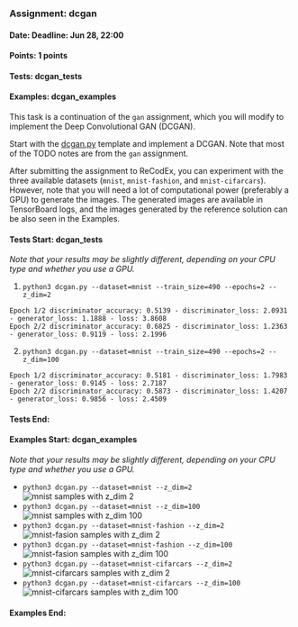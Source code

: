 ### Assignment: dcgan
#### Date: Deadline: Jun 28, 22:00
#### Points: 1 points
#### Tests: dcgan_tests
#### Examples: dcgan_examples

This task is a continuation of the `gan` assignment, which you will modify to
implement the Deep Convolutional GAN (DCGAN).

Start with the
[dcgan.py](https://github.com/ufal/npfl138/tree/past-2324/labs/13/dcgan.py)
template and implement a DCGAN. Note that most of the TODO notes are from
the `gan` assignment.

After submitting the assignment to ReCodEx, you can experiment with the three
available datasets (`mnist`, `mnist-fashion`, and `mnist-cifarcars`). However,
note that you will need a lot of computational power (preferably a GPU) to
generate the images. The generated images are available in TensorBoard logs, and
the images generated by the reference solution can be also seen in the Examples.

#### Tests Start: dcgan_tests
_Note that your results may be slightly different, depending on your CPU type and whether you use a GPU._

1. `python3 dcgan.py --dataset=mnist --train_size=490 --epochs=2 --z_dim=2`
```
Epoch 1/2 discriminator_accuracy: 0.5139 - discriminator_loss: 2.0931 - generator_loss: 1.1888 - loss: 3.8608
Epoch 2/2 discriminator_accuracy: 0.6825 - discriminator_loss: 1.2363 - generator_loss: 0.9119 - loss: 2.1996
```

2. `python3 dcgan.py --dataset=mnist --train_size=490 --epochs=2 --z_dim=100`
```
Epoch 1/2 discriminator_accuracy: 0.5181 - discriminator_loss: 1.7983 - generator_loss: 0.9145 - loss: 2.7187
Epoch 2/2 discriminator_accuracy: 0.5873 - discriminator_loss: 1.4207 - generator_loss: 0.9856 - loss: 2.4509
```
#### Tests End:
#### Examples Start: dcgan_examples
_Note that your results may be slightly different, depending on your CPU type and whether you use a GPU._
- `python3 dcgan.py --dataset=mnist --z_dim=2`
![mnist samples with z_dim 2](https://ufal.mff.cuni.cz/~straka/courses/npfl138/2324/demos/dcgan_mnist_z2.png)
- `python3 dcgan.py --dataset=mnist --z_dim=100`
![mnist samples with z_dim 100](https://ufal.mff.cuni.cz/~straka/courses/npfl138/2324/demos/dcgan_mnist_z100.png)
- `python3 dcgan.py --dataset=mnist-fashion --z_dim=2`
![mnist-fasion samples with z_dim 2](https://ufal.mff.cuni.cz/~straka/courses/npfl138/2324/demos/dcgan_mnist-fashion_z2.png)
- `python3 dcgan.py --dataset=mnist-fashion --z_dim=100`
![mnist-fasion samples with z_dim 100](https://ufal.mff.cuni.cz/~straka/courses/npfl138/2324/demos/dcgan_mnist-fashion_z100.png)
- `python3 dcgan.py --dataset=mnist-cifarcars --z_dim=2`
![mnist-cifarcars samples with z_dim 2](https://ufal.mff.cuni.cz/~straka/courses/npfl138/2324/demos/dcgan_mnist-cifarcars_z2.png)
- `python3 dcgan.py --dataset=mnist-cifarcars --z_dim=100`
![mnist-cifarcars samples with z_dim 100](https://ufal.mff.cuni.cz/~straka/courses/npfl138/2324/demos/dcgan_mnist-cifarcars_z100.png)
#### Examples End:
